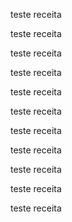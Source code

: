 teste receita 

teste receita 

teste receita 

teste receita 

teste receita 

teste receita 

teste receita 

teste receita 

teste receita 

teste receita 

teste receita 

